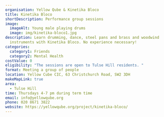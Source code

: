 ```yaml
---
organisation: Yellow Qube & Kinetika Bloco
title: Kinetika Bloco
shortDescription: Performance group sessions
image:
  imageAlt: Young male playing drums
  image: img/kinetika-bloco1.jpg
description: Learn drumming, dance, steel pans and brass and woodwind
  instruments with Kinetika Bloco. No experience necessary!
categories:
  category1: Friends
  category2: Mental Health
costValue: 0
eligibility: "The sessions are open to Tulse Hill residents. "
format: Meeting a group of people
location: Yellow Cube CIC, 63 Christchurch Road, SW2 3DH
makeMapLink: true
area:
  - Tulse Hill
time: Thursdays 4-7 pm during term time
email: info@yellowqube.org
phone: 020 8671 3822
website: https://yellowqube.org/project/kinetika-bloco/
---
```

